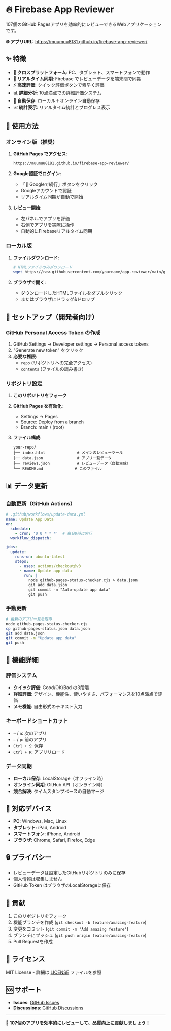 # 🔥 Firebase App Reviewer

107個のGitHub Pagesアプリを効率的にレビューできるWebアプリケーションです。

**🌐 アプリURL:** https://muumuu8181.github.io/firebase-app-reviewer/

## ✨ 特徴

- **📱 クロスプラットフォーム**: PC、タブレット、スマートフォンで動作
- **🔄 リアルタイム同期**: Firebase でレビューデータを端末間で同期
- **⚡ 高速評価**: クイック評価ボタンで素早く評価
- **📊 詳細分析**: 10点満点での詳細評価システム
- **💾 自動保存**: ローカル＋オンライン自動保存
- **📈 統計表示**: リアルタイム統計とプログレス表示

## 🚀 使用方法

### オンライン版（推奨）

1. **GitHub Pages でアクセス**:
   ```
   https://muumuu8181.github.io/firebase-app-reviewer/
   ```

2. **Google認証でログイン**:
   - 「🔵 Googleで続行」ボタンをクリック
   - Googleアカウントで認証
   - リアルタイム同期が自動で開始

3. **レビュー開始**:
   - 左パネルでアプリを評価
   - 右側でアプリを実際に操作
   - 自動的にFirebaseリアルタイム同期

### ローカル版

1. **ファイルダウンロード**:
   ```bash
   # HTMLファイルのみダウンロード
   wget https://raw.githubusercontent.com/yourname/app-reviewer/main/github-app-reviewer.html
   ```

2. **ブラウザで開く**:
   - ダウンロードしたHTMLファイルをダブルクリック
   - またはブラウザにドラッグ&ドロップ

## 🔧 セットアップ（開発者向け）

### GitHub Personal Access Token の作成

1. GitHub Settings → Developer settings → Personal access tokens
2. "Generate new token" をクリック
3. **必要な権限**:
   - `repo` (リポジトリへの完全アクセス)
   - `contents` (ファイルの読み書き)

### リポジトリ設定

1. **このリポジトリをフォーク**
2. **GitHub Pages を有効化**:
   - Settings → Pages
   - Source: Deploy from a branch
   - Branch: main / (root)

3. **ファイル構成**:
   ```
   your-repo/
   ├── index.html              # メインのレビューツール
   ├── data.json               # アプリ一覧データ
   ├── reviews.json            # レビューデータ（自動生成）
   └── README.md              # このファイル
   ```

## 📊 データ更新

### 自動更新（GitHub Actions）

```yaml
# .github/workflows/update-data.yml
name: Update App Data
on:
  schedule:
    - cron: '0 0 * * *'  # 毎日0時に実行
  workflow_dispatch:

jobs:
  update:
    runs-on: ubuntu-latest
    steps:
      - uses: actions/checkout@v3
      - name: Update app data
        run: |
          node github-pages-status-checker.cjs > data.json
          git add data.json
          git commit -m "Auto-update app data"
          git push
```

### 手動更新

```bash
# 最新のアプリ一覧を取得
node github-pages-status-checker.cjs
cp github-pages-status.json data.json
git add data.json
git commit -m "Update app data"
git push
```

## 🎯 機能詳細

### 評価システム

- **クイック評価**: Good/OK/Bad の3段階
- **詳細評価**: デザイン、機能性、使いやすさ、パフォーマンスを10点満点で評価
- **メモ機能**: 自由形式のテキスト入力

### キーボードショートカット

- `→` / `n`: 次のアプリ
- `←` / `p`: 前のアプリ  
- `Ctrl + S`: 保存
- `Ctrl + R`: アプリリロード

### データ同期

- **ローカル保存**: LocalStorage（オフライン時）
- **オンライン同期**: GitHub API（オンライン時）
- **競合解決**: タイムスタンプベースの自動マージ

## 📱 対応デバイス

- **PC**: Windows, Mac, Linux
- **タブレット**: iPad, Android
- **スマートフォン**: iPhone, Android
- **ブラウザ**: Chrome, Safari, Firefox, Edge

## 🔒 プライバシー

- レビューデータは設定したGitHubリポジトリのみに保存
- 個人情報は収集しません
- GitHub Token はブラウザのLocalStorageに保存

## 🤝 貢献

1. このリポジトリをフォーク
2. 機能ブランチを作成 (`git checkout -b feature/amazing-feature`)
3. 変更をコミット (`git commit -m 'Add amazing feature'`)
4. ブランチにプッシュ (`git push origin feature/amazing-feature`)
5. Pull Requestを作成

## 📄 ライセンス

MIT License - 詳細は [LICENSE](LICENSE) ファイルを参照

## 🆘 サポート

- **Issues**: [GitHub Issues](https://github.com/yourname/app-reviewer/issues)
- **Discussions**: [GitHub Discussions](https://github.com/yourname/app-reviewer/discussions)

---

**🎉 107個のアプリを効率的にレビューして、品質向上に貢献しましょう！**